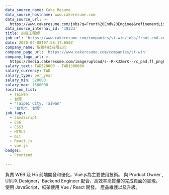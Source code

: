 ```yaml
---
data_source_name: Cake Resume
data_source_hostname: www.cakeresume.com
data_source_url: >-
  https://www.cakeresume.com/jobs?q=Front%20End%20Enginee&refinementList[lang_name][0]=E[…]tech_front-end-development&range[salary_range][min]=1000000
data_source_internal_id: '19333'
title: 前端工程師
job_url: 'https://www.cakeresume.com/companies/st-win/jobs/front-end-engineer-4179bb'
date: 2020-04-08T07:58:17.650Z
company_name: 聖勝科技有限公司
company_page_url: 'https://www.cakeresume.com/companies/st-win'
company_logo_url: >-
  https://media.cakeresume.com/image/upload/s--R-KJ2mrK--/c_pad,fl_png8,h_200,w_200/v1653966672/dzaoctwnfg2rfur7y4am.png
salary_text: TWD520000 - TWD1300000
salary_currency: TWD
salary_type: per_year
salary_min: 520000
salary_max: 1300000
location_list:
  - Taiwan
  - 台灣
  - 'Taipei City, Taiwan'
  - '台北市, 台灣'
job_tags:
  - JavaScript
  - ES6
  - CSS3
  - HTML5
  - Git
  - React.js
  - vue.js
badges:
  - Frontend

---
```


負責 WEB 及 H5 前端開發和優化，Vue.js為主要使用技術。 與 Product Owner , UI/UX Designer，Backend Engineer 配合，高效率高質量的完成頁面的實現。 使用 JavaScript，框架使用 Vue / React 開發。 產品維護以及升級。